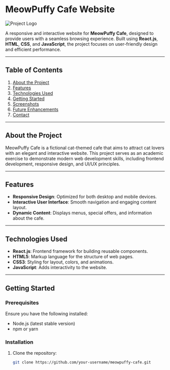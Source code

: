 # MeowPuffy Cafe Website  

![Project Logo](meowpuffy\src\Logo.png)  

A responsive and interactive website for **MeowPuffy Cafe**, designed to provide users with a seamless browsing experience. Built using **React.js**, **HTML**, **CSS**, and **JavaScript**, the project focuses on user-friendly design and efficient performance.  

---

## Table of Contents  
1. [About the Project](#about-the-project)  
2. [Features](#features)  
3. [Technologies Used](#technologies-used)  
4. [Getting Started](#getting-started)  
5. [Screenshots](#screenshots)  
6. [Future Enhancements](#future-enhancements)  
7. [Contact](#contact)  

---

## About the Project  
MeowPuffy Cafe is a fictional cat-themed cafe that aims to attract cat lovers with an elegant and interactive website. This project serves as an academic exercise to demonstrate modern web development skills, including frontend development, responsive design, and UI/UX principles.  

---

## Features  
- **Responsive Design**: Optimized for both desktop and mobile devices.  
- **Interactive User Interface**: Smooth navigation and engaging content layout.  
- **Dynamic Content**: Displays menus, special offers, and information about the cafe.  

---

## Technologies Used  
- **React.js**: Frontend framework for building reusable components.  
- **HTML5**: Markup language for the structure of web pages.  
- **CSS3**: Styling for layout, colors, and animations.  
- **JavaScript**: Adds interactivity to the website.  

---

## Getting Started  
### Prerequisites  
Ensure you have the following installed:  
- Node.js (latest stable version)  
- npm or yarn  

### Installation  
1. Clone the repository:  
   ```bash  
   git clone https://github.com/your-username/meowpuffy-cafe.git  
